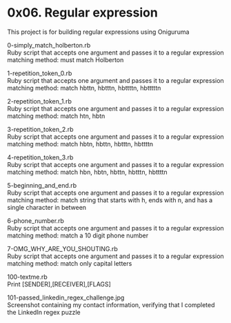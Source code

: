 # 0x06. Regular expression

This project is for building regular expressions using Oniguruma

0-simply_match_holberton.rb<br>
Ruby script that accepts one argument and passes it to a regular expression matching method: must match Holberton

1-repetition_token_0.rb<br>
Ruby script that accepts one argument and passes it to a regular expression matching method: match hbttn, hbtttn, hbttttn, hbtttttn

2-repetition_token_1.rb<br>
Ruby script that accepts one argument and passes it to a regular expression matching method: match htn, hbtn

3-repetition_token_2.rb<br>
Ruby script that accepts one argument and passes it to a regular expression matching method: match hbtn, hbttn, hbtttn, hbttttn

4-repetition_token_3.rb<br>
Ruby script that accepts one argument and passes it to a regular expression matching method: match hbn, hbtn, hbttn, hbtttn, hbttttn

5-beginning_and_end.rb<br>
Ruby script that accepts one argument and passes it to a regular expression matching method: match string that starts with h, ends with n, and has a single character in between

6-phone_number.rb<br>
Ruby script that accepts one argument and passes it to a regular expression matching method: match a 10 digit phone number

7-OMG_WHY_ARE_YOU_SHOUTING.rb<br>
Ruby script that accepts one argument and passes it to a regular expression matching method: match only capital letters

100-textme.rb<br>
Print [SENDER],[RECEIVER],[FLAGS]

101-passed_linkedin_regex_challenge.jpg<br>
Screenshot containing my contact information, verifying that I completed the LinkedIn regex puzzle
